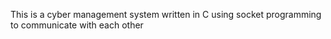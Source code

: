This is a cyber management system written in C using socket programming to communicate with each other
